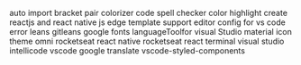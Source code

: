 auto import
bracket pair colorizer
code spell checker
color highlight
create reactjs and react native js
edge template support
editor config for vs code
error leans
gitleans
google fonts
languageToolfor visual Studio
material icon theme
omni 
rocketseat react native
rocketseat react
terminal
visual studio intellicode
vscode google translate
vscode-styled-components